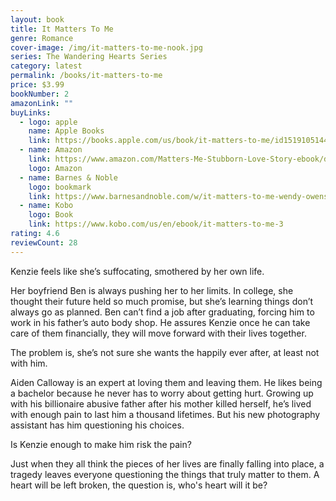 ```yaml
---
layout: book
title: It Matters To Me
genre: Romance
cover-image: /img/it-matters-to-me-nook.jpg
series: The Wandering Hearts Series
category: latest
permalink: /books/it-matters-to-me
price: $3.99
bookNumber: 2
amazonLink: ""
buyLinks:
  - logo: apple
    name: Apple Books
    link: https://books.apple.com/us/book/it-matters-to-me/id1519105144
  - name: Amazon
    link: https://www.amazon.com/Matters-Me-Stubborn-Love-Story-ebook/dp/B01D3I7YRC/ref=sr_1_1?dchild=1&keywords=it+matters+to+me&qid=1593288840&s=digital-text&sr=1-1
    logo: Amazon
  - name: Barnes & Noble
    logo: bookmark
    link: https://www.barnesandnoble.com/w/it-matters-to-me-wendy-owens/1123556662?ean=2940164338541
  - name: Kobo
    logo: Book
    link: https://www.kobo.com/us/en/ebook/it-matters-to-me-3
rating: 4.6
reviewCount: 28
---
```

Kenzie feels like she’s suffocating, smothered by her own life.

Her boyfriend Ben is always pushing her to her limits. In college, she thought their future held so much promise, but she’s learning things don’t always go as planned. Ben can’t find a job after graduating, forcing him to work in his father’s auto body shop. He assures Kenzie once he can take care of them financially, they will move forward with their lives together.

The problem is, she’s not sure she wants the happily ever after, at least not with him.

Aiden Calloway is an expert at loving them and leaving them. He likes being a bachelor because he never has to worry about getting hurt. Growing up with his billionaire abusive father after his mother killed herself, he’s lived with enough pain to last him a thousand lifetimes. But his new photography assistant has him questioning his choices.

Is Kenzie enough to make him risk the pain?

Just when they all think the pieces of her lives are finally falling into place, a tragedy leaves everyone questioning the things that truly matter to them. A heart will be left broken, the question is, who's heart will it be?
